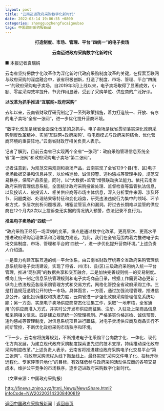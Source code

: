 ```yaml
---
layout: post
title: "云南迈进政府采购数字化新时代"
date: 2022-03-14 19:06:55 +0800
categories: zhongguozhengfucaigoubao
tags: 中国政府采购报新闻
---
```

<p align="center"><strong>打造制度、市场、管理、平台“四统一”的电子卖场</strong></p>
 <p align="center"><strong>云南迈进政府采购数字化新时代</strong></p>
 <p>■ 本报记者袁瑞娟</p>
 <p>云南省坚持把数字化改革作为深化新时代政府采购制度改革的关键，在探索互联网与政府采购的深度融合中，该省积极创新，打造了制度、市场、管理、平台“四统一”的政府采购电子卖场。自2019年3月上线以来，电子卖场取得了显著成效，小额、零星采购效率提升，节资作用显著，受到了采购单位、供应商的广泛好评。</p>
 <p><strong>以改革为抓手推进“互联网+政府采购”</strong></p>
 <p>去年以来，云南省财政厅研究制定了一系列政策措施，着力打造统一、开放、有序的电子卖场“全省一张网”，进一步优化提升营商环境。</p>
 <p>“数字化改革是我省全面深化改革的总抓手。电子卖场是我省贯彻落实深化政府采购制度改革精神、实施‘互联网+政府采购’、将电商模式与政府采购结合、优化营商环境的重要阵地。”云南省财政厅相关负责人表示。</p>
 <p>记者了解到，目前云南省已实现两个全省“一张网”：政府采购管理信息系统全省“第一张网”和政府采购电子卖场“第二张网”。</p>
 <p>记者注意到，为规范交易规则和卖场产品，云南实现了全省129个县(市、区)电子卖场数据交换和信息共享，以价格巡检、诚信预警、违约惩戒等管理手段，规范交易秩序，保障产品质量。同时，以“大数据+监管”增强联动执法能力。依托云南省政府采购管理信息系统，全面统计政府采购投诉处理、监督检查等监管执法信息，以及投诉人、被投诉人、相关供应商等市场主体信息，深入分析案件来源、涉及环节、问题类别、处理结果等特征和变化趋势，研究违法违规行为集中的领域、环节和方式，多层次剖析问题根源，堵塞监管盲点和漏洞。将过去长期难以监管的供应商在12个月内3次以上投诉查无实据的情况纳入预警，依法记录不良行为。</p>
 <p><strong>推进电子卖场的“四统一”</strong></p>
 <p>“政府采购正经历一场深刻的变革，重点是通过数字化改革，更高层次、更高水平推进政府采购治理体系和治理能力建设。为此，我们在全省范围内着力推进电子卖场交易制度、市场、管理和平台的‘四统一’，进一步优化提升营商环境。”上述负责人介绍道。</p>
 <p>一是着力构建互联互通的统一平台体系。由云南省财政厅统筹全省政府采购管理信息系统和电子卖场建设，实现了将省、州(市)、县(区)三级政府采购纳入统一平台管理，推进“两张网”的数据共享和交互融合。二是加快完善规则统一的交易制度。横向上统一制定信息系统管理规则和电子卖场商品目录，根据工作需要动态更新；纵向上依法规范各级采购管理方式和交易方式，网格化管控全省政府采购工作。三是打造规范透明公开的统一市场。具体而言，一方面，通过加强流程管理，推进信息公开，强化投诉维权和执法力度，云南省进一步强化政府采购管理信息系统功能；另一方面，实施电子卖场供应商常态化征集工作，采取“一地审核，全省通用”的供应商准入方式，并实时公开发布供应商征集、注册、入驻及上架商品信息和采购相关信息。四是建立规范统一的管理机制。严格落实价格巡检、诚信预警、违约惩戒等管理制度，对信息系统项目进行跟踪，对电子卖场供应商及商品实行不间断管控，不断优化政府采购市场秩序和环境。</p>
 <p>“下一步，云南省将统筹规划，不断推进电子化采购平台向数字化、一体化、现代化方向发展，为建立现代政府采购制度探索更先进的技术支撑，持续推动深化政府采购制度改革。”上述负责人表示，云南省将推进建设政府采购电子化交易平台“第三张网”，将政府采购流程从线下搬至线上，最终实现“采购文件电子化、投标开标远程化、专家评审异地化”的目标，有效降低参与政府采购活动供应商的各项交易成本，维护公平竞争的市场秩序，逐步迈进政府采购数字化新时代。</p><p class="em_media">（文章来源：中国政府采购报）</p>

<http://finews.zning.xyz/html_News/NewsShare.html?infoCode=NW202203142308400819>

[返回中国政府采购报新闻](//finews.withounder.com/category/zhongguozhengfucaigoubao.html)｜[返回首页](//finews.withounder.com/)